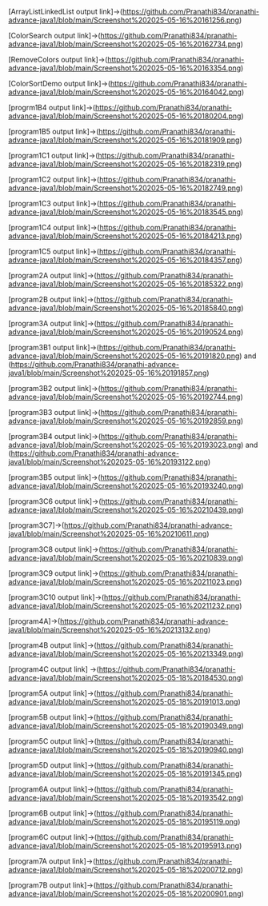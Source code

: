 [ArrayListLinkedList output link]->(https://github.com/Pranathi834/pranathi-advance-java1/blob/main/Screenshot%202025-05-16%20161256.png)

[ColorSearch output link]->(https://github.com/Pranathi834/pranathi-advance-java1/blob/main/Screenshot%202025-05-16%20162734.png)

[RemoveColors output link]->(https://github.com/Pranathi834/pranathi-advance-java1/blob/main/Screenshot%202025-05-16%20163354.png)

[ColorSortDemo output link]->(https://github.com/Pranathi834/pranathi-advance-java1/blob/main/Screenshot%202025-05-16%20164042.png)

[progrm1B4 output link]->(https://github.com/Pranathi834/pranathi-advance-java1/blob/main/Screenshot%202025-05-16%20180204.png)

[program1B5 output link]->(https://github.com/Pranathi834/pranathi-advance-java1/blob/main/Screenshot%202025-05-16%20181909.png)

[program1C1 output link]->(https://github.com/Pranathi834/pranathi-advance-java1/blob/main/Screenshot%202025-05-16%20182319.png)

[program1C2 output link]->(https://github.com/Pranathi834/pranathi-advance-java1/blob/main/Screenshot%202025-05-16%20182749.png)

[program1C3 output link]->(https://github.com/Pranathi834/pranathi-advance-java1/blob/main/Screenshot%202025-05-16%20183545.png)

[program1C4 output link]->(https://github.com/Pranathi834/pranathi-advance-java1/blob/main/Screenshot%202025-05-16%20184213.png)

[program1C5 output link]->(https://github.com/Pranathi834/pranathi-advance-java1/blob/main/Screenshot%202025-05-16%20184357.png)

[program2A output link]->(https://github.com/Pranathi834/pranathi-advance-java1/blob/main/Screenshot%202025-05-16%20185322.png)

[program2B output link]->(https://github.com/Pranathi834/pranathi-advance-java1/blob/main/Screenshot%202025-05-16%20185840.png)

[program3A output link]->(https://github.com/Pranathi834/pranathi-advance-java1/blob/main/Screenshot%202025-05-16%20190524.png)

[program3B1 output link]->(https://github.com/Pranathi834/pranathi-advance-java1/blob/main/Screenshot%202025-05-16%20191820.png) and (https://github.com/Pranathi834/pranathi-advance-java1/blob/main/Screenshot%202025-05-16%20191857.png)

[program3B2 output link]->(https://github.com/Pranathi834/pranathi-advance-java1/blob/main/Screenshot%202025-05-16%20192744.png)

[program3B3 output link]->(https://github.com/Pranathi834/pranathi-advance-java1/blob/main/Screenshot%202025-05-16%20192859.png)

[program3B4 output link]->(https://github.com/Pranathi834/pranathi-advance-java1/blob/main/Screenshot%202025-05-16%20193023.png) and (https://github.com/Pranathi834/pranathi-advance-java1/blob/main/Screenshot%202025-05-16%20193122.png)

[program3B5 output link]->(https://github.com/Pranathi834/pranathi-advance-java1/blob/main/Screenshot%202025-05-16%20193240.png)

[program3C6 output link]->(https://github.com/Pranathi834/pranathi-advance-java1/blob/main/Screenshot%202025-05-16%20210439.png)

[program3C7]->(https://github.com/Pranathi834/pranathi-advance-java1/blob/main/Screenshot%202025-05-16%20210611.png)

[program3C8 output link]->(https://github.com/Pranathi834/pranathi-advance-java1/blob/main/Screenshot%202025-05-16%20210839.png)

[program3C9 output link]->(https://github.com/Pranathi834/pranathi-advance-java1/blob/main/Screenshot%202025-05-16%20211023.png)

[program3C10 output link]->(https://github.com/Pranathi834/pranathi-advance-java1/blob/main/Screenshot%202025-05-16%20211232.png)

[program4A]->(https://github.com/Pranathi834/pranathi-advance-java1/blob/main/Screenshot%202025-05-16%20213132.png)

[program4B output link]->(https://github.com/Pranathi834/pranathi-advance-java1/blob/main/Screenshot%202025-05-16%20213349.png)

[program4C output link] ->(https://github.com/Pranathi834/pranathi-advance-java1/blob/main/Screenshot%202025-05-18%20184530.png)

[program5A output link]->(https://github.com/Pranathi834/pranathi-advance-java1/blob/main/Screenshot%202025-05-18%20191013.png)

[program5B output link]->(https://github.com/Pranathi834/pranathi-advance-java1/blob/main/Screenshot%202025-05-18%20190349.png)

[program5C output link]->(https://github.com/Pranathi834/pranathi-advance-java1/blob/main/Screenshot%202025-05-18%20190940.png)

[program5D output link]->(https://github.com/Pranathi834/pranathi-advance-java1/blob/main/Screenshot%202025-05-18%20191345.png)

[program6A output link]->(https://github.com/Pranathi834/pranathi-advance-java1/blob/main/Screenshot%202025-05-18%20193542.png)

[program6B output link]->(https://github.com/Pranathi834/pranathi-advance-java1/blob/main/Screenshot%202025-05-18%20195119.png)

[program6C output link]->(https://github.com/Pranathi834/pranathi-advance-java1/blob/main/Screenshot%202025-05-18%20195913.png)

[program7A output link]->(https://github.com/Pranathi834/pranathi-advance-java1/blob/main/Screenshot%202025-05-18%20200712.png)

[program7B output link]->(https://github.com/Pranathi834/pranathi-advance-java1/blob/main/Screenshot%202025-05-18%20200901.png)













